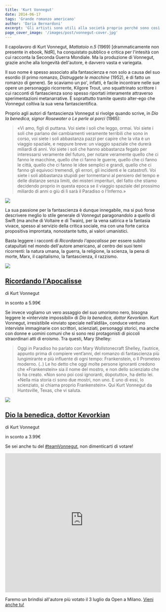 ```yaml
---
title: 'Kurt Vonnegut'
date: 2014-06-17
tags: 'Grande romanzo americano'
author: 'Daria Bernardoni'
excerpt: 'Gli artisti sono utili alla società proprio perché sono così sensibili. Anzi, sono ipersensibili. Cadono stecchiti come i canarini nelle miniere di carbone sature di gas velenoso, molto prima che i tipi più robusti si rendano conto che la situazione sta diventano pericolosa. (Kurt Vonnegut)'
page_cover_image: '/images/post/vonnegut-cover.jpg'
---
```


Il capolavoro di Kurt Vonnegut, <em>Mattatoio n.5</em> (1969) [drammaticamente non presente in ebook, NdR], ha conquistato pubblico e critica per l'intesità con cui racconta la Seconda Guerra Mondiale. Ma la produzione di Vonnegut, grazie anche alla longevità dell'autore, è davvero vasta e variegata.

Il suo nome è spesso associato alla fantascienza e non solo a causa del suo esordio (il primo romanzo, <em>Distruggete le macchine</em> (1952), è di fatto un romanzo di genere).
Se scaviamo un po', infatti, è facile incontrare nelle sue opere un personaggio ricorrente, Kilgore Trout, uno squattrinato scrittore i cui racconti di fantascienza sono spesso riportati interamente attraverso sperimentazioni metanarrative. È soprattutto tramite questo alter-ego che Vonnegut coltiva la sua vena fantascientifica.

Proprio agli autori di fantascienza Vonnegut si rivolge quando scrive, in <em>Dio la benedica, signor Rosewater o Le perle ai porci</em> (1965):

> «Vi amo, figli di puttana. Voi siete i soli che leggo, ormai. Voi siete i soli che parlano dei cambiamenti veramente terribili che sono in corso, voi siete i soli abbastanza pazzi per capire che la vita è un viaggio spaziale, e neppure breve: un viaggio spaziale che durerà miliardi di anni. Voi siete i soli che hanno abbastanza fegato per interessarsi veramente del futuro, per notare veramente quello che ci fanno le macchine, quello che ci fanno le guerre, quello che ci fanno le città, quello che ci fanno le idee semplici e grandi, quello che ci fanno gli equivoci tremendi, gli errori, gli incidenti e le catastrofi. Voi siete i soli abbastanza stupidi per tormentarvi al pensiero del tempo e delle distanze senza limiti, dei misteri imperituri, del fatto che stiamo decidendo proprio in questa epoca se il viaggio spaziale del prossimo miliardo di anni o giù di lì sarà il Paradiso o l'Inferno.»

<div class="article_full_width">
  <img src="/images/post/vonnegut.jpg">
</div>

La sua passione per la fantascienza è dunque innegabile, ma si può forse descrivere meglio lo stile generale di Vonnegut paragonandolo a quello di Swift (ma anche di Voltaire e di Twain), per la vena satirica e la fantasia vivace, spesso al servizio della critica sociale, ma con una forte carica propositiva improntata, nonostante tutto, ai valori umanistici.

Basta leggere i racconti di <em>Ricordando l'apocalisse</em> per essere subito catapultati nel mondo dell'autore americano, al centro dei suoi temi ricorrenti: la natura umana, la guerra, la religione, la scienza, la pena di morte, Marx, il capitalismo, la fantascienza, il razzismo.

<div class="article__ebook_box">
  <div class="article__ebook_box__book">
    <a href="http://www.bookrepublic.it/book/9788807945311-ricordando-lapocalisse/">
      <img src="/images/book/9788807945311.jpg">
    </a>
  </div>
  <div class="article__ebook_box__meta">
    <a href="http://www.bookrepublic.it/book/9788807945311-ricordando-lapocalisse/">
      <h2>Ricordando l'Apocalisse</h2>
    </a>
    <p>di Kurt Vonnegut</p>
    <p>in sconto a 5.99&euro;</p>
  </div>
</div>

Se invece vogliamo un vero assaggio del suo umorismo nero, bisogna leggere le «interviste impossibili» di <em>Dio la benedica, dottor Kevorkian</em>.
Kurt Vonnegut, irresistibile «inviato speciale nell’aldilà», conduce ventuno interviste immaginarie con scrittori, scienziati, personaggi storici, ma anche con donne e uomini comuni che si sono resi protagonisti di piccoli straordinari atti di eroismo.
Tra questi, Mary Shelley:

> Oggi in Paradiso ho parlato con Mary Wollstonecraft Shelley, l’autrice, appunto prima di compiere vent’anni, del romanzo di fantascienza più lungimirante e più influente di ogni tempo: Frankenstein, o Il Prometeo moderno. (..) Le ho detto che oggi molte persone ignoranti credono che «Frankenstein» sia il nome del mostro, e non dello scienziato che lo ha creato.
«Non sono poi così ignoranti, dopotutto», ha detto lei. «Nella mia storia ci sono due mostri, non uno. E uno di essi, lo scienziato, si chiama proprio Frankenstein».
Qui Kurt Vonnegut da Huntsville, Texas, che vi saluta.

<div class="article__ebook_box">
  <div class="article__ebook_box__book">
    <a href="http://www.bookrepublic.it/book/9788875214463-dio-la-benedica-dottor-kevorkian/">
      <img src="/images/book/9788875214463.jpg">
    </a>
  </div>
  <div class="article__ebook_box__meta">
    <a href="http://www.bookrepublic.it/book/9788875214463-dio-la-benedica-dottor-kevorkian/">
      <h2>Dio la benedica, dottor Kevorkian</h2>
    </a>
    <p>di Kurt Vonnegut</p>
    <p>in sconto a 3.99&euro;</p>
  </div>
</div>

Se sei anche tu del <a href="https://twitter.com/hashtag/TeamVonnegut?src=hash">#teamVonnegut</a>, non dimenticarti di votare!

<iframe seamless="seamless" style="border: none; overflow: hidden;" height="450" width="100%" scrolling="no" src="http://assets-polarb-com.a.ssl.fastly.net/api/v4/publishers/filodaria/embedded_polls/iframe?poll_id=185460"></iframe>

Faremo un brindisi all'autore più votato il 3 luglio da Open a Milano. <a href="http://live.bookrepublic.it">Vieni anche tu!</a>
